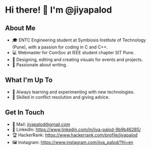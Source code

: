 # Hi there! 👋 I'm @jiyapalod

## About Me

- 🎓 ENTC Engineering student at Symbiosis Institute of Technology (Pune), with a passion for coding in C and C++.
- 💻 Webmaster for ComSoc at IEEE student chapter SIT Pune.
- 🎨 Designing, editing and creating visuals for events and projects. 
- 🎥 Passionate about writing. 

## What I'm Up To

- 🌱 Always learning and experimenting with new technologies.
- 🔧 Skilled in conflict resolution and giving advice.

## Get In Touch

- 📧 Mail: jiyapalod@gmail.com
- 💼 LinkedIn: https://www.linkedin.com/in/jiya-palod-9b9b46285/
- 🏆 HackerRank: https://www.hackerrank.com/profile/jiyapalod
- 🖼️ Instagram: https://www.instagram.com/jiya_palod/?hl=en


<!---
jiyapalod/jiyapalod is a ✨ special ✨ repository because its `README.md` (this file) appears on your GitHub profile.
You can click the Preview link to take a look at your changes.
--->
